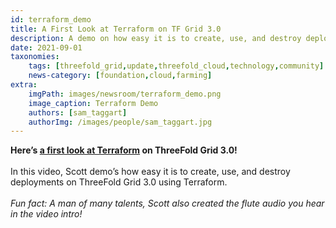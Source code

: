 ```yaml
---
id: terraform_demo
title: A First Look at Terraform on TF Grid 3.0
description: A demo on how easy it is to create, use, and destroy deployments on TF Grid 3.0 using Terraform.
date: 2021-09-01
taxonomies:
    tags: [threefold_grid,update,threefold_cloud,technology,community]
    news-category: [foundation,cloud,farming]
extra:
    imgPath: images/newsroom/terraform_demo.png
    image_caption: Terraform Demo
    authors: [sam_taggart]
    authorImg: /images/people/sam_taggart.jpg
---
```


**Here’s [a first look at Terraform](https://youtu.be/uPKM1Ta3tvY) on ThreeFold Grid 3.0!**
<br/>
<br/>
In this video, Scott demo’s how easy it is to create, use, and destroy deployments on ThreeFold Grid 3.0 using Terraform.
<br/>
<br/>
*Fun fact: A man of many talents, Scott also created the flute audio you hear in the video intro!*